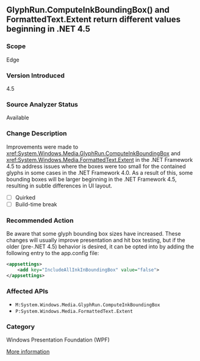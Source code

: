 ## GlyphRun.ComputeInkBoundingBox() and FormattedText.Extent return different values beginning in .NET 4.5

### Scope
Edge

### Version Introduced
4.5

### Source Analyzer Status
Available

### Change Description

Improvements were made to
<xref:System.Windows.Media.GlyphRun.ComputeInkBoundingBox>
and
<xref:System.Windows.Media.FormattedText.Extent> in
the .NET Framework 4.5 to address issues where the boxes were too small for the
contained glyphs in some cases in the .NET Framework 4.0. As a result of this,
some bounding boxes will be larger beginning in the .NET Framework 4.5,
resulting in subtle differences in UI layout.

- [ ] Quirked
- [ ] Build-time break

### Recommended Action

Be aware that some glyph bounding box sizes have increased. These changes will
usually improve presentation and hit box testing, but if the older (pre-.NET
4.5) behavior is desired, it can be opted into by adding the following entry to
the app.config file:

```xml
<appsettings>
	<add key="IncludeAllInkInBoundingBox" value="false">
</appsettings>
```

### Affected APIs
* `M:System.Windows.Media.GlyphRun.ComputeInkBoundingBox`
* `P:System.Windows.Media.FormattedText.Extent`

### Category
Windows Presentation Foundation (WPF)

[More information](http://support.microsoft.com/kb/3009678)

<!-- breaking change id: 114 -->
